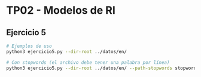 # TP02 - Modelos de RI
## Ejercicio 5
```bash
# Ejemplos de uso
python3 ejercicio5.py --dir-root ../datos/en/

# Con stopwords (el archivo debe tener una palabra por línea)
python3 ejercicio5.py --dir-root ../datos/en/ --path-stopwords stopwords.txt
```